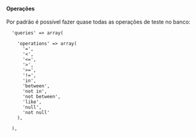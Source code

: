 #### Operações
Por padrão é possível fazer quase todas as operações de teste no banco:
~~~
  'queries' => array(
    
    'operations' => array(
      '=', 
      '<', 
      '<=', 
      '>', 
      '>=', 
      '!=', 
      'in', 
      'between', 
      'not in', 
      'not between', 
      'like', 
      'null', 
      'not null'
    ),

  ),
~~~